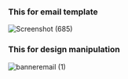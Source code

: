 ### This for email template
![Screenshot (685)](https://github.com/manoj7654/optimite_assignment/assets/107467981/5954917d-01d5-4803-ae48-30f6b4f5c1cf)
### This for design manipulation
![banneremail (1)](https://github.com/manoj7654/optimite_assignment/assets/107467981/6689ea21-57d8-48c2-b1f9-f35481e8b264)
